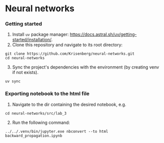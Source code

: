 # Neural networks

### Getting started
1. Install `uv` package manager: https://docs.astral.sh/uv/getting-started/installation/.
2. Clone this repository and navigate to its root directory:
```
git clone https://github.com/Krisenberg/neural-networks.git
cd neural-networks
```
3. Sync the project's dependencies with the environment (by creating venv if not exists).
```
uv sync
```

### Exporting notebook to the html file
1. Navigate to the dir containing the desired notebook, e.g.
```
cd neural-networks/src/lab_3
```
2. Run the following command:
```
../../.venv/bin/jupyter.exe nbconvert --to html backward_propagation.ipynb
```